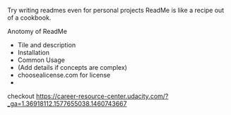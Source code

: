 Try writing readmes even for personal projects
ReadMe is like a recipe out of a cookbook.

Anotomy of ReadMe

- Tile and description
- Installation
- Common Usage
- (Add details if concepts are complex)
- choosealicense.com for license
-
checkout https://career-resource-center.udacity.com/?_ga=1.36918112.1577655038.1460743667
